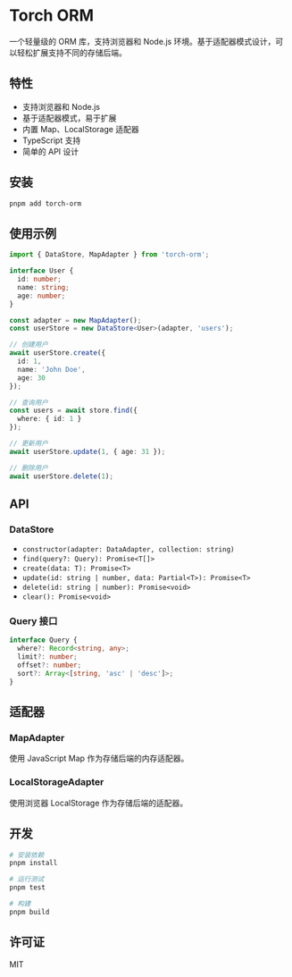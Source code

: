 # Torch ORM

一个轻量级的 ORM 库，支持浏览器和 Node.js 环境。基于适配器模式设计，可以轻松扩展支持不同的存储后端。

## 特性

- 支持浏览器和 Node.js
- 基于适配器模式，易于扩展
- 内置 Map、LocalStorage 适配器
- TypeScript 支持
- 简单的 API 设计

## 安装

```bash
pnpm add torch-orm
```

## 使用示例

```typescript
import { DataStore, MapAdapter } from 'torch-orm';

interface User {
  id: number;
  name: string;
  age: number;
}

const adapter = new MapAdapter();
const userStore = new DataStore<User>(adapter, 'users');

// 创建用户
await userStore.create({
  id: 1,
  name: 'John Doe',
  age: 30
});

// 查询用户
const users = await store.find({
  where: { id: 1 }
});

// 更新用户
await userStore.update(1, { age: 31 });

// 删除用户
await userStore.delete(1);
```

## API

### DataStore

- `constructor(adapter: DataAdapter, collection: string)`
- `find(query?: Query): Promise<T[]>`
- `create(data: T): Promise<T>`
- `update(id: string | number, data: Partial<T>): Promise<T>`
- `delete(id: string | number): Promise<void>`
- `clear(): Promise<void>`

### Query 接口

```typescript
interface Query {
  where?: Record<string, any>;
  limit?: number;
  offset?: number;
  sort?: Array<[string, 'asc' | 'desc']>;
}
```

## 适配器

### MapAdapter

使用 JavaScript Map 作为存储后端的内存适配器。

### LocalStorageAdapter

使用浏览器 LocalStorage 作为存储后端的适配器。

## 开发

```bash
# 安装依赖
pnpm install

# 运行测试
pnpm test

# 构建
pnpm build
```

## 许可证

MIT 